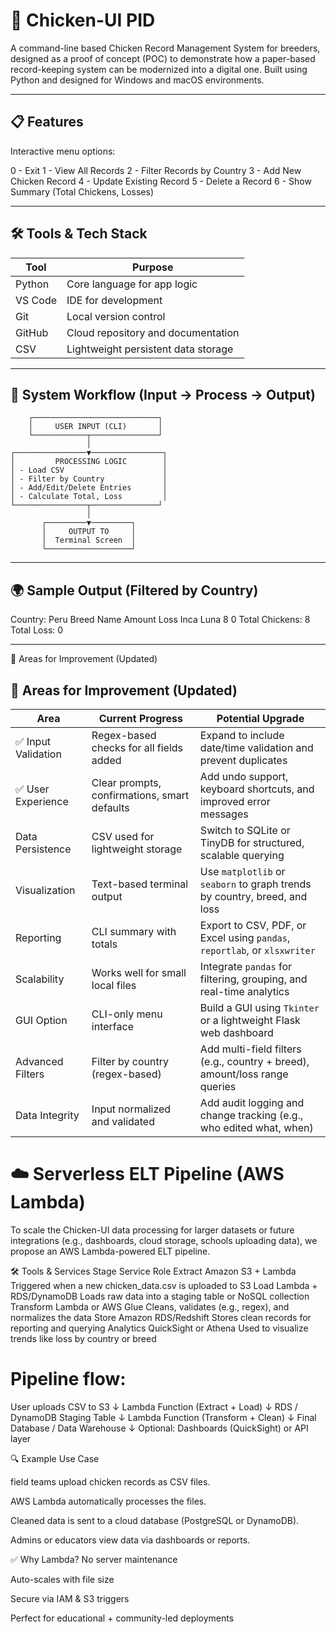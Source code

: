 # 🐔 Chicken-UI PID

A command-line based Chicken Record Management System for breeders, designed as a proof of concept (POC) to demonstrate how a paper-based record-keeping system can be modernized into a digital one. Built using Python and designed for Windows and macOS environments.

---

## 📋 Features

Interactive menu options:

0 - Exit
1 - View All Records
2 - Filter Records by Country
3 - Add New Chicken Record
4 - Update Existing Record
5 - Delete a Record
6 - Show Summary (Total Chickens, Losses)



---

## 🛠️ Tools & Tech Stack

| Tool     | Purpose                              |
|----------|--------------------------------------|
| Python   | Core language for app logic          |
| VS Code  | IDE for development                  |
| Git      | Local version control                |
| GitHub   | Cloud repository and documentation   |
| CSV      | Lightweight persistent data storage  |

---

## 🔄 System Workflow (Input → Process → Output)

        ┌────────────────────────────┐
        │     USER INPUT (CLI)       │
        └────────────┬───────────────┘
                     │
    ┌────────────────▼────────────────┐
    │         PROCESSING LOGIC        │
    │ - Load CSV                      │
    │ - Filter by Country             │
    │ - Add/Edit/Delete Entries       │
    │ - Calculate Total, Loss         │
    └────────────────┬───────────────┘
                     │
           ┌─────────▼─────────┐
           │     OUTPUT TO     │
           │  Terminal Screen  │
           └───────────────────┘


---

## 🌍 Sample Output (Filtered by Country)

Country: Peru
Breed Name Amount Loss
Inca Luna 8 0
Total Chickens: 8 Total Loss: 0


---
🚀 Areas for Improvement (Updated)

## 🚀 Areas for Improvement (Updated)

| Area              | Current Progress                                 | Potential Upgrade                                                                 |
|-------------------|--------------------------------------------------|------------------------------------------------------------------------------------|
| ✅ Input Validation  | Regex-based checks for all fields added         | Expand to include date/time validation and prevent duplicates                     |
| ✅ User Experience   | Clear prompts, confirmations, smart defaults    | Add undo support, keyboard shortcuts, and improved error messages                 |
| Data Persistence  | CSV used for lightweight storage                 | Switch to SQLite or TinyDB for structured, scalable querying                      |
| Visualization     | Text-based terminal output                       | Use `matplotlib` or `seaborn` to graph trends by country, breed, and loss         |
| Reporting         | CLI summary with totals                          | Export to CSV, PDF, or Excel using `pandas`, `reportlab`, or `xlsxwriter`         |
| Scalability       | Works well for small local files                 | Integrate `pandas` for filtering, grouping, and real-time analytics               |
| GUI Option        | CLI-only menu interface                          | Build a GUI using `Tkinter` or a lightweight Flask web dashboard                  |
| Advanced Filters  | Filter by country (regex-based)                  | Add multi-field filters (e.g., country + breed), amount/loss range queries        |
| Data Integrity    | Input normalized and validated                   | Add audit logging and change tracking (e.g., who edited what, when)              |

# ☁️ Serverless ELT Pipeline (AWS Lambda)
To scale the Chicken-UI data processing for larger datasets or future integrations (e.g., dashboards, cloud storage, schools uploading data), we propose an AWS Lambda-powered ELT pipeline.

🛠 Tools & Services
Stage	Service	Role
Extract	Amazon S3 + Lambda	Triggered when a new chicken_data.csv is uploaded to S3
Load	Lambda + RDS/DynamoDB	Loads raw data into a staging table or NoSQL collection
Transform	Lambda or AWS Glue	Cleans, validates (e.g., regex), and normalizes the data
Store	Amazon RDS/Redshift	Stores clean records for reporting and querying
Analytics	QuickSight or Athena	Used to visualize trends like loss by country or breed

# Pipeline flow:

User uploads CSV to S3
        ↓
Lambda Function (Extract + Load)
        ↓
RDS / DynamoDB Staging Table
        ↓
Lambda Function (Transform + Clean)
        ↓
Final Database / Data Warehouse
        ↓
Optional: Dashboards (QuickSight) or API layer

🔍 Example Use Case

field teams upload chicken records as CSV files.

AWS Lambda automatically processes the files.

Cleaned data is sent to a cloud database (PostgreSQL or DynamoDB).

Admins or educators view data via dashboards or reports.

✅ Why Lambda?
No server maintenance

Auto-scales with file size

Secure via IAM & S3 triggers

Perfect for educational + community-led deployments